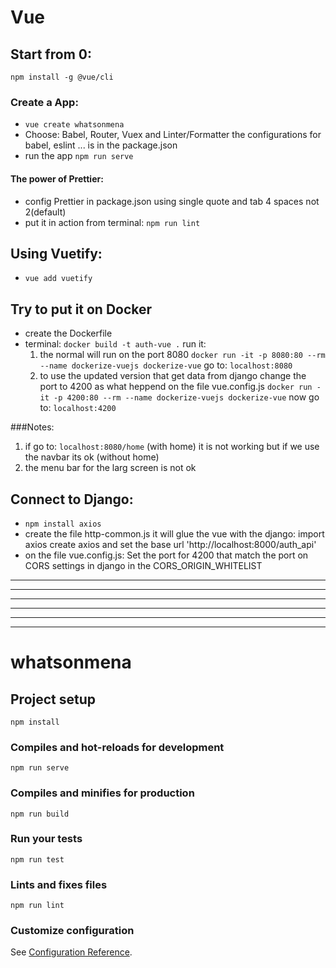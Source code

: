 # Vue

## Start from 0:
`npm install -g @vue/cli`
<!-- `npm install -g @aws-amplify/cli` -->

### Create a App:
- `vue create whatsonmena`
- Choose: Babel, Router, Vuex and Linter/Formatter
    the configurations for babel, eslint ... is in the package.json
- run the app
    `npm run serve`
#### The power of Prettier:
- config Prettier in package.json
    using single quote and tab 4 spaces not 2(default)
- put it in action from terminal:
    `npm run lint`

## Using Vuetify:
- `vue add vuetify`


## Try to put it on Docker
- create the Dockerfile
- terminal:
    <!-- `docker build -t dockerize-vue .` -->
    `docker build -t auth-vue .`
    run it:
    1. the normal will run on the port 8080
        `docker run -it -p 8080:80 --rm --name dockerize-vuejs dockerize-vue`
        go to:
        `localhost:8080`
    2. to use the updated version that get data from django change the port to 4200 as what heppend on the file vue.config.js
        `docker run -it -p 4200:80 --rm --name dockerize-vuejs dockerize-vue`
        now go to:
        `localhost:4200`

###Notes:
1. if go to: `localhost:8080/home` (with home) it is not working
    but if we use the navbar its ok (without home)
2. the menu bar for the larg screen is not ok




## Connect to Django:
- `npm install axios`
- create the file http-common.js it will glue the vue with the django:
    import axios
    create axios and set the base url 'http://localhost:8000/auth_api'
- on the file vue.config.js:
    Set the port for 4200 that match the port on CORS settings in django in the CORS_ORIGIN_WHITELIST

---------------------------------------------------------------------------------------------------
---------------------------------------------------------------------------------------------------
---------------------------------------------------------------------------------------------------
---------------------------------------------------------------------------------------------------
---------------------------------------------------------------------------------------------------
---------------------------------------------------------------------------------------------------

# whatsonmena

## Project setup
```
npm install
```

### Compiles and hot-reloads for development
```
npm run serve
```

### Compiles and minifies for production
```
npm run build
```

### Run your tests
```
npm run test
```

### Lints and fixes files
```
npm run lint
```

### Customize configuration
See [Configuration Reference](https://cli.vuejs.org/config/).
